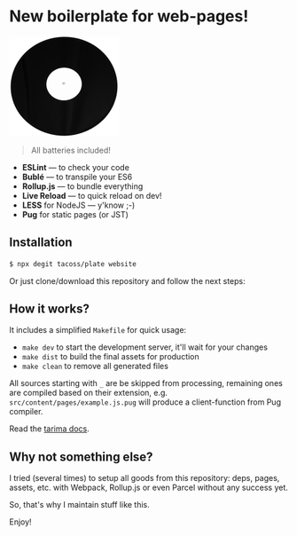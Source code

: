 # New boilerplate for web-pages!

![12in](src/resources/images/12inches_small.png)

> All batteries included!

- **ESLint** &mdash; to check your code
- **Bublé** &mdash; to transpile your ES6
- **Rollup.js** &mdash; to bundle everything
- **Live Reload** &mdash; to quick reload on dev!
- **LESS** for NodeJS &mdash; y'know ;-)
- **Pug** for static pages (or JST)

## Installation

```bash
$ npx degit tacoss/plate website
```

Or just clone/download this repository and follow the next steps:

## How it works?

It includes a simplified `Makefile` for quick usage:

- `make dev` to start the development server, it'll wait for your changes
- `make dist` to build the final assets for production
- `make clean` to remove all generated files

All sources starting with `_` are be skipped from processing, remaining ones are compiled based on their extension, e.g. `src/content/pages/example.js.pug` will produce a client-function from Pug compiler.

Read the [tarima docs](https://github.com/tacoss/tarima#tarima).

## Why not something else?

I tried (several times) to setup all goods from this repository: deps, pages, assets, etc. with Webpack, Rollup.js or even Parcel without any success yet.

So, that's why I maintain stuff like this.

Enjoy!
